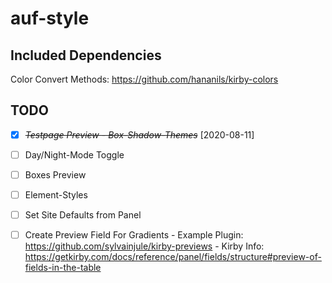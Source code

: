 # auf-style

## Included Dependencies

Color Convert Methods:
<https://github.com/hananils/kirby-colors>


## TODO

* [X] ~~*Testpage Preview - Box-Shadow-Themes*~~ [2020-08-11]

* [ ] Day/Night-Mode Toggle

* [ ] Boxes Preview

* [ ] Element-Styles

* [ ] Set Site Defaults from Panel

* [ ] Create Preview Field For Gradients
      - Example Plugin: <https://github.com/sylvainjule/kirby-previews>
      - Kirby Info: <https://getkirby.com/docs/reference/panel/fields/structure#preview-of-fields-in-the-table>
